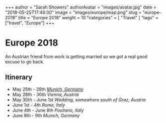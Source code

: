 +++
author = "Sarah Showers"
authorAvatar = "images/avatar.jpg"
date = "2018-05-25T17:46:00"
image = "images/europe/map.png"
slug = "europe-2018"
title = "Europe 2018"
weight = 10
"categories" = [
  "Travel"
]
"tags" = ["travel", "Europe"]
+++

# Europe 2018

An Austrian friend from work is getting married so we got a real good excuse to go back.

## Itinerary

* May 25th - 28th [_Munich, Germany_](http://www.sarahlshowers.com/munich-2018/)
* May 28th - 30th _Vienna, Austria_
* May 30th - June 1st _Wedding, somewhere south of Graz, Austria_
* June 1st - 4th _Rome, Italy_
* June 4th - June 8th _Positano, Italy_
* June 8th - 9th _Munich, Germany_

